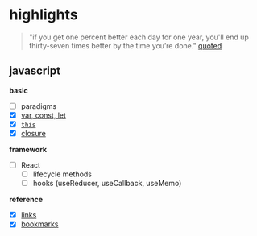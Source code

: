 # highlights
> "if you get one percent better each day for one year, you'll end up thirty-seven times better by the time you’re done."
> [quoted](https://jamesclear.com/continuous-improvement)

## javascript
**basic**
- [ ] paradigms
- [x] [var, const, let](https://github.com/xtrixia/highlights/blob/master/basics/var-let-const.md)
- [x] [`this`](https://github.com/xtrixia/highlights/blob/master/basics/this.md)
- [x] [closure](https://github.com/xtrixia/highlights/blob/master/basics/closure.md)

**framework**
- [ ] React
    - [ ] lifecycle methods
    - [ ] hooks (useReducer, useCallback, useMemo)

**reference**
- [x] [links](https://github.com/xtrixia/highlights/blob/master/reference/links.md)
- [x] [bookmarks](https://github.com/xtrixia/highlights/blob/master/reference/bookmarks.md)
